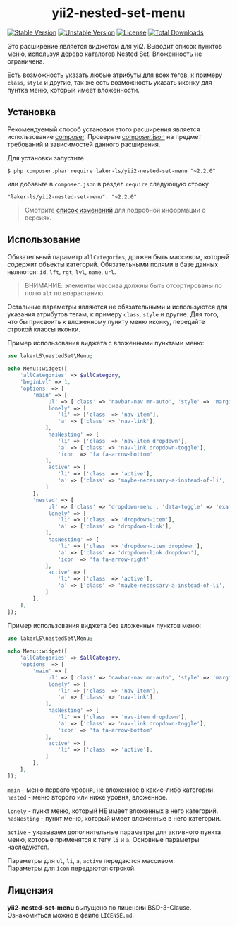 <h1 align="center">
    yii2-nested-set-menu
</h1>


[![Stable Version](https://poser.pugx.org/laker-ls/yii2-nested-set-menu/v/stable)](https://packagist.org/packages/laker-ls/yii2-nested-set-menu)
[![Unstable Version](https://poser.pugx.org/laker-ls/yii2-nested-set-menu/v/unstable)](https://packagist.org/packages/laker-ls/yii2-nested-set-menu)
[![License](https://poser.pugx.org/laker-ls/yii2-nested-set-menu/license)](https://packagist.org/packages/laker-ls/yii2-nested-set-menu)
[![Total Downloads](https://poser.pugx.org/laker-ls/yii2-nested-set-menu/downloads)](https://packagist.org/packages/laker-ls/yii2-nested-set-menu)

Это расширение является виджетом для yii2. Выводит список пунктов меню, используя дерево каталогов Nested Set. Вложенность не ограничена.

Есть возможность указать любые атрибуты для всех тегов, к примеру `class`, `style` и другие, так же есть возможность указать иконку для пунтка меню, который имеет вложенности.

## Установка

Рекомендуемый способ установки этого расширения является использование [composer](http://getcomposer.org/download/).
Проверьте [composer.json](https://github.com/laker-ls/yii2-nested-set-menu/blob/master/composer.json) на предмет требований и зависимостей данного расширения.

Для установки запустите

```
$ php composer.phar require laker-ls/yii2-nested-set-menu "~2.2.0"
```

или добавьте в `composer.json` в раздел `require` следующую строку

```
"laker-ls/yii2-nested-set-menu": "~2.2.0"
```

> Смотрите [список изменений](https://github.com/laker-ls/yii2-nested-set-menu/blob/master/CHANGE.md) для подробной информации о версиях.

## Использование

Обязательный параметр `allCategories`, должен быть массивом, который содержит объекты категорий.
Обязательными полями в базе данных являются: `id`, `lft`, `rgt`, `lvl`, `name`, `url`.

> ВНИМАНИЕ: элементы массива должны быть отсортированы по полю `alt` по возрастанию.

Остальные параметры являются не обязательными и используются для указания атрибутов тегам, к примеру `class`, `style` и другие.
Для того, что бы присвоить к вложенному пункту меню иконку, передайте строкой классы иконки.

Пример использования виджета с вложенными пунктами меню:
```php
use lakerLS\nestedSet\Menu;
           
echo Menu::widget([
    'allCategories' => $allCategory,
    'beginLvl' => 1,
    'options' => [
        'main' => [
            'ul' => ['class' => 'navbar-nav mr-auto', 'style' => 'margin-top: 20px'],
            'lonely' => [
                'li' => ['class' => 'nav-item'],
                'a' => ['class' => 'nav-link'],
            ],
            'hasNesting' => [
                'li' => ['class' => 'nav-item dropdown'],
                'a' => ['class' => 'nav-link dropdown-toggle'],
                'icon' => 'fa fa-arrow-bottom'
            ],
            'active' => [
                'li' => ['class' => 'active'],
                'a' => ['class' => 'maybe-necessary-a-instead-of-li',
            ]
        ],
        'nested' => [
            'ul' => ['class' => 'dropdown-menu', 'data-toggle' => 'example'],
            'lonely' => [
                'li' => ['class' => 'dropdown-item'],
                'a' => ['class' => 'dropdown-link'],
            ],
            'hasNesting' => [
                'li' => ['class' => 'dropdown-item dropdown'],
                'a' => ['class' => 'dropdown-link dropdown'],
                'icon' => 'fa fa-arrow-right'
            ],
            'active' => [
                'li' => ['class' => 'active'],
                'a' => ['class' => 'maybe-necessary-a-instead-of-li',
            ]
        ],
    ],
]);
```

Пример использования виджета без вложенных пунктов меню:

```php
use lakerLS\nestedSet\Menu;
           
echo Menu::widget([
    'allCategories' => $allCategory,
    'options' => [
        'main' => [
            'ul' => ['class' => 'navbar-nav mr-auto', 'style' => 'margin-top: 20px'],
            'lonely' => [
                'li' => ['class' => 'nav-item'],
                'a' => ['class' => 'nav-link'],
            ],
            'hasNesting' => [
                'li' => ['class' => 'nav-item dropdown'],
                'a' => ['class' => 'nav-link dropdown-toggle'],
                'icon' => 'fa fa-arrow-bottom'
            ],
            'active' => [
                'li' => ['class' => 'active'],
            ]
        ],
    ],
]);
```

`main` - меню первого уровня, не вложенное в какие-либо категории. <br />
`nested` - меню второго или ниже уровня, вложенное.

`lonely` - пункт меню, который НЕ имеет вложенных в него категорий. <br />
`hasNesting` - пункт меню, который имеет вложенные в него категории.

`active` - указываем дополнительные параметры для активного пункта меню, которые применятся к тегу `li` и `a`.
Основные параметры наследуются.

Параметры для `ul`, `li`, `a`, `active` передаются массивом. <br />
Параметры для `icon` передаются строкой.

## Лицензия

**yii2-nested-set-menu** выпущено по лицензии BSD-3-Clause. Ознакомиться можно в файле `LICENSE.md`.
